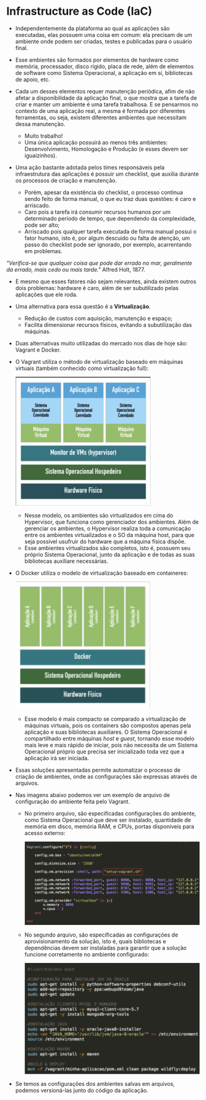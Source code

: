 # Infrastructure as Code (IaC)

- Independentemente da plataforma ao qual as aplicações são executadas, elas possuem uma coisa em comum: ela precisam de um ambiente onde podem ser criadas, testes e publicadas para o usuário final.

- Esse ambientes são formados por elementos de hardware como memória, processador, disco rígido, placa de rede, além de elementos de software como Sistema Operacional, a aplicação em sí, bibliotecas de apoio, etc.

- Cada um desses elementos requer manutenção periódica, afim de não afetar a disponibilidade da aplicação final, o que mostra que a tarefa de criar e manter um ambiente é uma tarefa trabalhosa. E se pensarmos no contexto de uma aplicação real, a mesma é formada por diferentes ferramentas, ou seja, existem diferentes ambientes que necessitam dessa manutenção.
  - Muito trabalho! 
  - Uma única aplicação possuirá ao menos três ambientes: Desenvolvimento, Homologação e Produção (e esses devem ser iguaizinhos).

- Uma ação bastante adotada pelos times responsáveis pela infraestrutura das aplicações é possuir um checklist, que auxilia durante os processos de criação e manutenção.
  - Porém, apesar da existência do checklist, o processo continua sendo feito de forma manual, o que eu traz duas questões: é caro e arriscado.
  - Caro pois a tarefa irá consumir recursos humanos por um determinado período de tempo, que dependendo da complexidade, pode ser alto;
  - Arriscado pois qualquer tarefa executada de forma manual possui o fator humano, isto é, por algum descuido ou falta de atenção, um passo do checklist pode ser ignorado, por exemplo, acarrentando em problemas.

*"Verifica-se que qualquer coisa que pode dar errado no mar, geralmente da errado, mais cedo ou mais tarde."* Alfred Holt, 1877.

- E mesmo que esses fatores não sejam relevantes, ainda existem outros dois problemas: hardware é caro, além de ser subutilizado pelas aplicações que ele roda.

- Uma alternativa para essa questão é a **Virtualização**.
  - Redução de custos com aquisição, manutenção e espaço;
  - Facilita dimensionar recursos físicos, evitando a subutilização das máquinas.

- Duas alternativas muito utilizadas do mercado nos dias de hoje são: Vagrant e Docker.

- O Vagrant utiliza o método de virtualização baseado em máquinas virtuais (também conhecido como virtualização full):

  ![Virtualição via VM](Imagens/Virtualização%20via%20VM.png)

  - Nesse modelo, os ambientes são virtualizados em cima do Hypervisor, que funciona como gerenciador dos ambientes. Além de gerenciar os ambientes, o Hypervisor realiza toda a comunicação entre os ambientes virtualizados e o SO da máquina host, para que seja possível usufruir do hardware que a máquina física dispõe.
  - Esse ambientes virtualizados são completos, isto é, possuem seu próprio Sistema Operacional, junto da aplicação e de todas as suas bibliotecas auxiliare necessárias.

- O Docker utiliza o modelo de virtualização baseado em containeres:

  ![Virtualização via Container](Imagens/Virtualização%20via%20Container.png)

  - Esse modelo é mais compacto se comparado a virtualização de máquinas virtuais, pois os containers são compostos apenas pela aplicação e suas bibliotecas auxiliares. O Sistema Operacional é compartilhado entre máquinas *host* e *guest*, tornando esse modelo mais leve e mais rápido de iniciar, pois não necessita de um Sistema Operacional próprio que precisa ser inicializado toda vez que a aplicação irá ser iniciada.

- Essas soluções apresentadas permite automatizar o processo de criação de ambientes, onde as configurações são expressas através de arquivos.

- Nas imagens abaixo podemos ver um exemplo de arquivo de configuração do ambiente feita pelo Vagrant. 
  - No primeiro arquivo, são especificadas configurações do ambiente, como Sistema Operacional que deve ser instalado, quantidade de memória em disco, memória RAM, e CPUs, portas disponíveis para acesso externo:

    ![Arquivo de Configuração Vagrant 1](Imagens/Arquivo%20de%20configuração%20Vagrant%201.png)

  - No segundo arquivo, são especificadas as configurações de aprovisionamento da solução, isto é, quais bibliotecas e dependências devem ser instaladas para garantir que a solução funcione corretamente no ambiente configurado:
 
    ![Arquivo de Configuração Vagrant 2](Imagens/Arquivo%20de%20configuração%20Vagrant%202.png)

- Se temos as configurações dos ambientes salvas em arquivos, podemos versioná-las junto do código da aplicação.